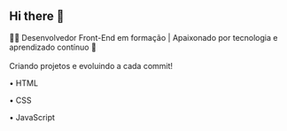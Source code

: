 ## Hi there 👋


👨‍💻 Desenvolvedor Front-End em formação | Apaixonado por tecnologia e aprendizado contínuo 🚀 <br>
<br>
Criando projetos e evoluindo a cada commit! 

• HTML 

• CSS 

• JavaScript 


